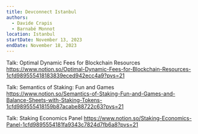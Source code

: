 ```yaml
---
title: Devconnect Istanbul
authors:
  - Davide Crapis
  - Barnabé Monnot
location: Istanbul
startDate: November 13, 2023
endDate: November 18, 2023
---
```


Talk: Optimal Dynamic Fees for Blockchain Resources <https://www.notion.so/Optimal-Dynamic-Fees-for-Blockchain-Resources-1cfd989555418183839eced942ecc4a9?pvs=21>

Talk: Semantics of Staking: Fun and Games <https://www.notion.so/Semantics-of-Staking-Fun-and-Games-and-Balance-Sheets-with-Staking-Tokens-1cfd989555418159b87acabe88722c63?pvs=21>

Talk: Staking Economics Panel <https://www.notion.so/Staking-Economics-Panel-1cfd9895554181fa9343c7824d7fb6a8?pvs=21>
